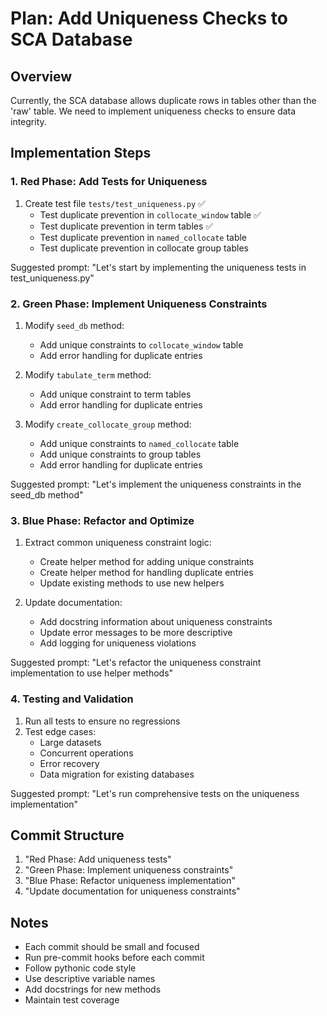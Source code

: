 # Plan: Add Uniqueness Checks to SCA Database

## Overview
Currently, the SCA database allows duplicate rows in tables other than the 'raw' table. We need to implement uniqueness checks to ensure data integrity.

## Implementation Steps

### 1. Red Phase: Add Tests for Uniqueness
1. Create test file `tests/test_uniqueness.py` ✅
   - Test duplicate prevention in `collocate_window` table ✅
   - Test duplicate prevention in term tables ✅
   - Test duplicate prevention in `named_collocate` table
   - Test duplicate prevention in collocate group tables

Suggested prompt: "Let's start by implementing the uniqueness tests in test_uniqueness.py"

### 2. Green Phase: Implement Uniqueness Constraints
1. Modify `seed_db` method:
   - Add unique constraints to `collocate_window` table
   - Add error handling for duplicate entries

2. Modify `tabulate_term` method:
   - Add unique constraint to term tables
   - Add error handling for duplicate entries

3. Modify `create_collocate_group` method:
   - Add unique constraints to `named_collocate` table
   - Add unique constraints to group tables
   - Add error handling for duplicate entries

Suggested prompt: "Let's implement the uniqueness constraints in the seed_db method"

### 3. Blue Phase: Refactor and Optimize
1. Extract common uniqueness constraint logic:
   - Create helper method for adding unique constraints
   - Create helper method for handling duplicate entries
   - Update existing methods to use new helpers

2. Update documentation:
   - Add docstring information about uniqueness constraints
   - Update error messages to be more descriptive
   - Add logging for uniqueness violations

Suggested prompt: "Let's refactor the uniqueness constraint implementation to use helper methods"

### 4. Testing and Validation
1. Run all tests to ensure no regressions
2. Test edge cases:
   - Large datasets
   - Concurrent operations
   - Error recovery
   - Data migration for existing databases

Suggested prompt: "Let's run comprehensive tests on the uniqueness implementation"

## Commit Structure
1. "Red Phase: Add uniqueness tests"
2. "Green Phase: Implement uniqueness constraints"
3. "Blue Phase: Refactor uniqueness implementation"
4. "Update documentation for uniqueness constraints"

## Notes
- Each commit should be small and focused
- Run pre-commit hooks before each commit
- Follow pythonic code style
- Use descriptive variable names
- Add docstrings for new methods
- Maintain test coverage
